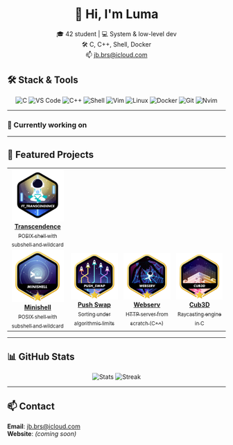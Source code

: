 <div align="center">

# 👋 Hi, I'm Luma

🎓 42 student | 💻 System & low-level dev  
🛠️ C, C++, Shell, Docker  
📫 jb.brs@icloud.com

</div>

## 🛠️ Stack & Tools

<div align="center">

<!-- Icons via https://simpleicons.org -->
![C](https://img.shields.io/badge/C-00599C?style=flat-square&logo=c&logoColor=white)
![VS Code](https://img.shields.io/badge/VS%20Code-007ACC?style=flat-square&logo=visual-studio-code&logoColor=white)
![C++](https://img.shields.io/badge/C++-00599C?style=flat-square&logo=c%2B%2B&logoColor=white)
![Shell](https://img.shields.io/badge/Shell-121011?style=flat-square&logo=gnu-bash&logoColor=white)
![Vim](https://img.shields.io/badge/Vim-019733?style=flat-square&logo=vim&logoColor=white)
![Linux](https://img.shields.io/badge/Linux-FCC624?style=flat-square&logo=linux&logoColor=black)
![Docker](https://img.shields.io/badge/Docker-2496ED?style=flat-square&logo=docker&logoColor=white)
![Git](https://img.shields.io/badge/Git-F05032?style=flat-square&logo=git&logoColor=white)
![Nvim](https://img.shields.io/badge/Neovim-2357A143?style=flat-square&logo=neovim&logoColor=white)


</div>

---

### 🚧 Currently working on
<div align="center">


</div>

---

## 🚀 Featured Projects
<div align="center">

<table>
	<tr>
    <td align="center" width="140">
      <a href="https://github.com/Luma-3/ft_transcendence">
        <img src="./badges/ft_transcendencen.png" width="120" alt="Transcendence"/><br/>
        <div><b>Transcendence</b></div>
        <div><sub>POSIX shell with subshell and wildcard</sub></div>
      </a>
    </td>
  <tr>
    <td align="center" width="140">
      <a href="https://github.com/Luma-3/Minishell">
        <img src="./badges/minishellm.png" width="120" alt="Minishell"/><br/>
        <div><b>Minishell</b></div>
        <div><sub>POSIX shell with subshell and wildcard</sub></div>
      </a>
    </td>
    <td align="center" width="140">
      <a href="https://github.com/Luma-3/Push-Swap">
        <img src="./badges/push_swapm.png" width="120" alt="Push Swap"/><br/>
        <div><b>Push Swap</b></div>
        <div><sub>Sorting under algorithmic limits</sub></div>
      </a>
    </td>
    <td align="center" width="140">
      <a href="https://github.com/Luma-3/WebServ">
        <img src="./badges/webservm.png" width="120" alt="Webserv"/><br/>
        <div><b>Webserv</b></div>
        <div><sub>HTTP server from scratch (C++)</sub></div>
      </a>
    </td>
    <td align="center" width="140">
      <a href="https://github.com/monsieurCanard/Cub3d">
        <img src="./badges/cub3dm.png" width="120" alt="Cub3D"/><br/>
        <div><b>Cub3D</b></div>
        <div><sub>Raycasting engine in C</sub></div>
      </a>
    </td>
  </tr>
</table>

</div>

---

## 📊 GitHub Stats
<div align="center">

![Stats](https://github-readme-stats.vercel.app/api?username=Luma-3&theme=dracula&show_icons=true&hide_border=true&count_private=true)
![Streak](https://github-readme-streak-stats.herokuapp.com/?user=Luma-3&theme=dracula&hide_border=true)

</div>

---

## 📫 Contact

**Email**: jb.brs@icloud.com  
**Website**: *(coming soon)*  

<!--🖼️ Profile picture by [jess.h3ry](https://www.instagram.com/jess.h3ry/)-->


